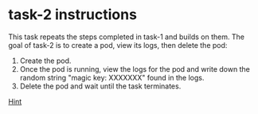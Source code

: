 # task-2 instructions

This task repeats the steps completed in task-1 and builds on them. The goal of task-2 is to create a pod, view its logs, then delete the pod:

1. Create the pod. 
2. Once the pod is running, view the logs for the pod and write down the random string "magic key: XXXXXXX" found in the logs. 
3. Delete the pod and wait until the task terminates.

[Hint](https://github.com/ux-studies/summer-2021/blob/main/studies/study-0/tasks/hints/task-2-hint.md)
